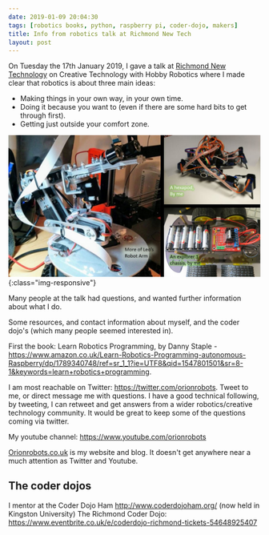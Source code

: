```yaml
---
date: 2019-01-09 20:04:30
tags: [robotics books, python, raspberry pi, coder-dojo, makers]
title: Info from robotics talk at Richmond New Tech
layout: post
---
```

On Tuesday the 17th January 2019, I gave a talk at [Richmond New Technology](https://www.meetup.com/Richmond-New-Technology-Meetup/) on Creative Technology with Hobby Robotics where I made clear that robotics is about three main ideas:

* Making things in your own way, in your own time.
* Doing it because you want to (even if there are some hard bits to get through first).
* Getting just outside your comfort zone.

![Frame from my talk at richmond new tech](/galleries/2019/01/19-richmond-new-tech/frame_from_talk.JPG){:class="img-responsive"}

Many people at the talk had questions, and wanted further information about what I do.

Some resources, and contact information about myself, and the coder dojo's (which many people seemed interested in).

First the book: Learn Robotics Programming, by Danny Staple - <https://www.amazon.co.uk/Learn-Robotics-Programming-autonomous-Raspberry/dp/1789340748/ref=sr_1_1?ie=UTF8&qid=1547801501&sr=8-1&keywords=learn+robotics+programming>.

I am most reachable on Twitter: <https://twitter.com/orionrobots>.
Tweet to me, or direct message me with questions. I have a good technical following, by tweeting, I can retweet and get answers from a wider robotics/creative technology community. It would be great to keep some of the questions coming via twitter.

My youtube channel: <https://www.youtube.com/orionrobots>

[Orionrobots.co.uk](https://orionrobots.co.uk) is my website and blog. It doesn't get anywhere near a much attention as Twitter and Youtube.

## The coder dojos

I mentor at the Coder Dojo Ham <http://www.coderdojoham.org/> (now held in Kingston University)
The Richmond Coder Dojo: <https://www.eventbrite.co.uk/e/coderdojo-richmond-tickets-54648925407>
